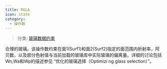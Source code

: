 ```yaml
---
title: RGLA
icon: state
category:
  - 操作数
---
```


> 分类: [玻璃数据约束](/hb/operands/130/872/  "Zemax 操作数 玻璃数据约束")

合理的玻璃。该操作数约束在面1(Surf1)和面2(Surf2)指定的面范围内折射率，阿贝数，以及部分色射值与当前加载的玻璃库中实际玻璃的偏离量。详细的讨论包括Wn,Wa和Wp的描述参见 “优化的玻璃选择（Optimizi ng glass selection）”。